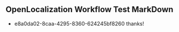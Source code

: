 ## OpenLocalization Workflow Test MarkDown
* e8a0da02-8caa-4295-8360-624245bf8260 
thanks!<!--HONumber=Mar16_HO2-->
